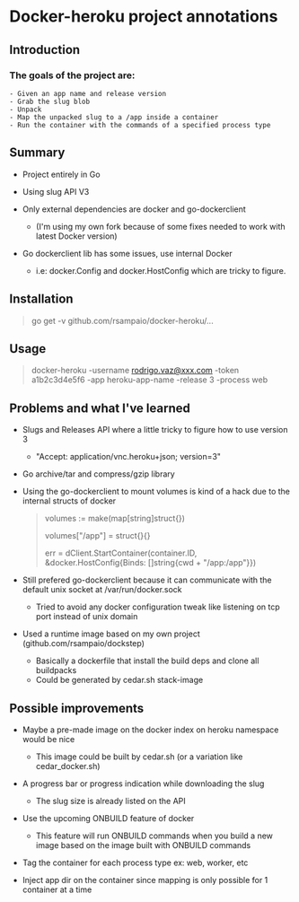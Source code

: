 Docker-heroku project annotations
=================================

Introduction
------------

### The goals of the project are: 
	- Given an app name and release version
	- Grab the slug blob
	- Unpack
	- Map the unpacked slug to a /app inside a container
	- Run the container with the commands of a specified process type

Summary
-------

- Project entirely in Go

- Using slug API V3

- Only external dependencies are docker and go-dockerclient 
	- (I'm using my own fork because of some fixes needed to work with latest Docker version)

- Go dockerclient lib has some issues, use internal Docker 
	- i.e: docker.Config and docker.HostConfig which are tricky to figure.

Installation
------------

> go get -v github.com/rsampaio/docker-heroku/...

Usage
-----

> docker-heroku -username rodrigo.vaz@xxx.com -token a1b2c3d4e5f6 -app heroku-app-name -release 3 -process web


Problems and what I've learned
------------------------------

- Slugs and Releases API where a little tricky to figure how to use version 3 
	- "Accept: application/vnc.heroku+json; version=3"

- Go archive/tar and compress/gzip library

- Using the go-dockerclient to mount volumes is kind of a hack due to the internal structs of docker
	> volumes := make(map[string]struct{})
	> 
	> volumes["/app"] = struct{}{}
	> 
	> err = dClient.StartContainer(container.ID, &docker.HostConfig{Binds: []string{cwd + "/app:/app"}})

- Still prefered go-dockerclient because it can communicate with the default unix socket at /var/run/docker.sock
	- Tried to avoid any docker configuration tweak like listening on tcp port instead of unix domain

- Used a runtime image based on my own project (github.com/rsampaio/dockstep)
	- Basically a dockerfile that install the build deps and clone all buildpacks
	- Could be generated by cedar.sh stack-image 

Possible improvements
---------------------

- Maybe a pre-made image on the docker index on heroku namespace would be nice
	- This image could be built by cedar.sh (or a variation like cedar_docker.sh)

- A progress bar or progress indication while downloading the slug 
	- The slug size is already listed on the API 

- Use the upcoming ONBUILD feature of docker
	- This feature will run ONBUILD commands when you build a new image based on the image built with ONBUILD commands

- Tag the container for each process type ex: web, worker, etc

- Inject app dir on the container since mapping is only possible for 1 container at a time